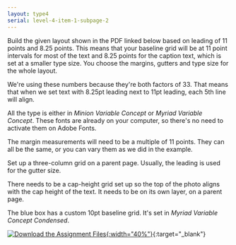 ```yaml
---
layout: type4
serial: level-4-item-1-subpage-2
---
```

Build the given layout shown in the PDF linked below based on leading of 11 points and 8.25 points. This means that your baseline grid will be at 11 point intervals for most of the text and 8.25 points for the caption text, which is set at a smaller type size. You choose the margins, gutters and type size for the whole layout.

We're using these numbers because they're both factors of 33. That means that when we set text with 8.25pt leading next to 11pt leading, each 5th line will align.

All the type is either in *Minion Variable Concept* or *Myriad Variable Concept*. These fonts are already on your computer, so there's no need to activate them on Adobe Fonts.

The margin measurements will need to be a multiple of 11 points. They can all be the same, or you can vary them as we did in the example.

Set up a three-column grid on a parent page. Usually, the leading is used for the gutter size.

There needs to be a cap-height grid set up so the top of the photo aligns with the cap height of the text. It needs to be on its own layer, on a parent page.

The blue box has a custom 10pt baseline grid. It's set in *Myriad Variable Concept Condensed*.

[![Download the Assignment Files]({{site.url}}/svg/button-download.svg){:width="40%"}](https://www.dropbox.com/s/kqz9dylt7xv9n8n/appleseed-johnny-0%230-baseline-grids.zip?dl=1){:target="_blank"}